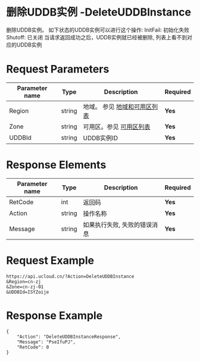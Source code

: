# 删除UDDB实例 -DeleteUDDBInstance

删除UDDB实例。
如下状态的UDDB实例可以进行这个操作:
InitFail: 初始化失败
Shutoff: 已关闭
当请求返回成功之后，UDDB实例就已经被删除, 列表上看不到对应的UDDB实例

# Request Parameters
|Parameter name|Type|Description|Required|
|---|---|---|---|
|Region|string|地域。 参见 [地域和可用区列表](api/summary/regionlist)|**Yes**|
|Zone|string|可用区。参见 [可用区列表](api/summary/regionlist)|**Yes**|
|UDDBId|string|UDDB实例ID|**Yes**|

# Response Elements
|Parameter name|Type|Description|Required|
|---|---|---|---|
|RetCode|int|返回码|**Yes**|
|Action|string|操作名称|**Yes**|
|Message|string|如果执行失败, 失败的错误消息|**Yes**|

# Request Example
```
https://api.ucloud.cn/?Action=DeleteUDDBInstance
&Region=cn-zj
&Zone=cn-zj-01
&UDDBId=ISYZoije
```

# Response Example
```
{
    "Action": "DeleteUDDBInstanceResponse", 
    "Message": "PseIfuPJ", 
    "RetCode": 0
}
```

